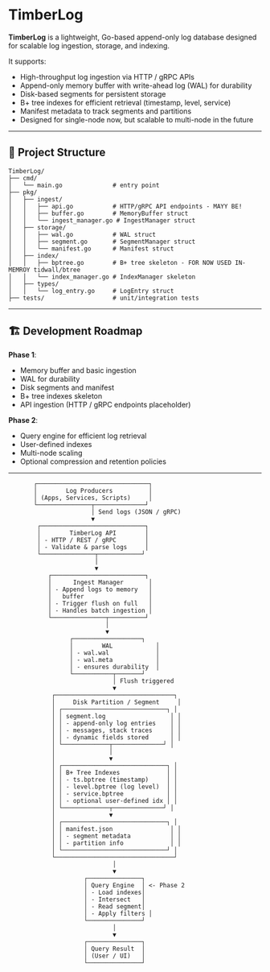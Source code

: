 # TimberLog

**TimberLog** is a lightweight, Go-based append-only log database designed for scalable log ingestion, storage, and indexing.  

It supports:

- High-throughput log ingestion via HTTP / gRPC APIs  
- Append-only memory buffer with write-ahead log (WAL) for durability  
- Disk-based segments for persistent storage  
- B+ tree indexes for efficient retrieval (timestamp, level, service)  
- Manifest metadata to track segments and partitions  
- Designed for single-node now, but scalable to multi-node in the future  

---

## 📂 Project Structure

```
TimberLog/
├── cmd/
│   └── main.go              # entry point
├── pkg/
│   ├── ingest/
│   │   ├── api.go           # HTTP/gRPC API endpoints - MAYY BE!
│   │   ├── buffer.go        # MemoryBuffer struct
│   │   └── ingest_manager.go # IngestManager struct
│   ├── storage/
│   │   ├── wal.go           # WAL struct
│   │   ├── segment.go       # SegmentManager struct
│   │   └── manifest.go      # Manifest struct
│   ├── index/
│   │   ├── bptree.go        # B+ tree skeleton - FOR NOW USED IN-MEMROY tidwall/btree
│   │   └── index_manager.go # IndexManager skeleton
│   ├── types/
│   │   └── log_entry.go     # LogEntry struct
├── tests/                   # unit/integration tests
```

---

## 🏗️ Development Roadmap

**Phase 1**:

- Memory buffer and basic ingestion  
- WAL for durability  
- Disk segments and manifest  
- B+ tree indexes skeleton  
- API ingestion (HTTP / gRPC endpoints placeholder)  

**Phase 2**:

- Query engine for efficient log retrieval  
- User-defined indexes  
- Multi-node scaling  
- Optional compression and retention policies  

---

<!-- github.com/mrsridharpadmanaben/TimberLog -->

```
       ┌───────────────────────────────┐
       │        Log Producers          │
       │ (Apps, Services, Scripts)     │
       └───────────────┬──────────────┘
                       │ Send logs (JSON / gRPC)
                       ▼
        ┌─────────────────────────────┐
        │        TimberLog API        │
        │ - HTTP / REST / gRPC        │
        │ - Validate & parse logs     │
        └───────────────┬────────────┘
                        │
                        ▼
           ┌──────────────────────────┐
           │      Ingest Manager       │
           │ - Append logs to memory   │
           │   buffer                  │
           │ - Trigger flush on full   │
           │ - Handles batch ingestion │
           └───────────────┬──────────┘
                           │
                           ▼
                 ┌───────────────────┐
                 │        WAL            │
                 │ - wal.wal             │
                 │ - wal.meta            │
                 │ - ensures durability  │
                 └───────────┬───────┘
                             │ Flush triggered
                             ▼
            ┌─────────────────────────────────┐
            │     Disk Partition / Segment     │
            │ ┌─────────────────────────────┐ │
            │ │ segment.log                  │ │
            │ │ - append-only log entries    │ │
            │ │ - messages, stack traces     │ │
            │ │ - dynamic fields stored      │ │
            │ └─────────────┬──────────────┘ │
            │               │
            │               ▼
            │ ┌─────────────────────────────┐ │
            │ │ B+ Tree Indexes             │ │
            │ │ - ts.bptree (timestamp)     │ │
            │ │ - level.bptree (log level)  │ │
            │ │ - service.bptree            │ │
            │ │ - optional user-defined idx │ │
            │ └─────────────┬──────────────┘ │
            │               ▼
            │ ┌─────────────────────────────┐ │
            │ │ manifest.json                │ │
            │ │ - segment metadata           │ │
            │ │ - partition info             │ │
            │ └─────────────────────────────┘ │
            └─────────────────────────────────┘
                             │
                             ▼
                     ┌───────────────┐
                     │ Query Engine  │ <- Phase 2
                     │ - Load indexes│
                     │ - Intersect   │
                     │ - Read segment│
                     │ - Apply filters │
                     └───────────────┘
                             │
                             ▼
                     ┌───────────────┐
                     │ Query Result  │
                     │ (User / UI)   │
                     └───────────────┘

```